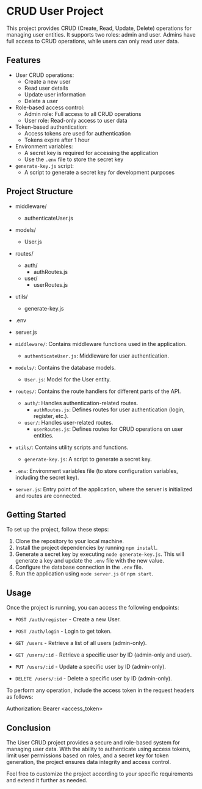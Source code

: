 # CRUD User Project

This project provides CRUD (Create, Read, Update, Delete) operations for managing user entities. It supports two roles: admin and user. Admins have full access to CRUD operations, while users can only read user data.

## Features

- User CRUD operations:
  - Create a new user
  - Read user details
  - Update user information
  - Delete a user
- Role-based access control:
  - Admin role: Full access to all CRUD operations
  - User role: Read-only access to user data
- Token-based authentication:
  - Access tokens are used for authentication
  - Tokens expire after 1 hour
- Environment variables:
  - A secret key is required for accessing the application
  - Use the `.env` file to store the secret key
- `generate-key.js` script:
  - A script to generate a secret key for development purposes

## Project Structure

- middleware/
    - authenticateUser.js
- models/
    - User.js
- routes/
    - auth/
        - authRoutes.js
    - user/
        - userRoutes.js
- utils/
    - generate-key.js
- .env
- server.js

- `middleware/`: Contains middleware functions used in the application.
  - `authenticateUser.js`: Middleware for user authentication.
- `models/`: Contains the database models.
  - `User.js`: Model for the User entity.
- `routes/`: Contains the route handlers for different parts of the API.
  - `auth/`: Handles authentication-related routes.
    - `authRoutes.js`: Defines routes for user authentication (login, register, etc.).
  - `user/`: Handles user-related routes.
    - `userRoutes.js`: Defines routes for CRUD operations on user entities.
- `utils/`: Contains utility scripts and functions.
  - `generate-key.js`: A script to generate a secret key.
- `.env`: Environment variables file (to store configuration variables, including the secret key).
- `server.js`: Entry point of the application, where the server is initialized and routes are connected.

## Getting Started

To set up the project, follow these steps:

1. Clone the repository to your local machine.
2. Install the project dependencies by running `npm install`.
3. Generate a secret key by executing `node generate-key.js`. This will generate a key and update the `.env` file with the new value.
4. Configure the database connection in the `.env` file.
5. Run the application using `node server.js` or `npm start`.

## Usage

Once the project is running, you can access the following endpoints:

- `POST /auth/register` - Create a new User.
- `POST /auth/login` - Login to get token.

- `GET /users` - Retrieve a list of all users (admin-only).
- `GET /users/:id` - Retrieve a specific user by ID (admin-only and user).
- `PUT /users/:id` - Update a specific user by ID (admin-only).
- `DELETE /users/:id` - Delete a specific user by ID (admin-only).

To perform any operation, include the access token in the request headers as follows:

Authorization: Bearer <access_token>

## Conclusion

The User CRUD project provides a secure and role-based system for managing user data. With the ability to authenticate using access tokens, limit user permissions based on roles, and a secret key for token generation, the project ensures data integrity and access control.

Feel free to customize the project according to your specific requirements and extend it further as needed.

